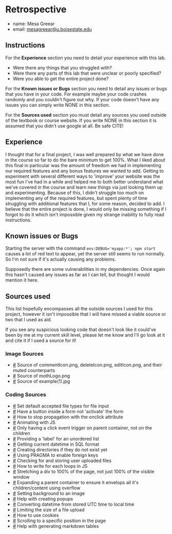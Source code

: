 # Retrospective

- name: Mesa Greear
- email: mesagreear@u.boisestate.edu

## Instructions

For the **Experience** section you need to detail your experience with this lab. 

- Were there any things that you struggled with? 
- Were there any parts of this lab that were unclear or poorly specified? 
- Were you able to get the entire project done?

For the **Known issues or Bugs** section you need to detail any issues or bugs that you have in your
code. For example maybe your code crashes randomly and you couldn't figure out why. If your code
doesn't have any issues you can simply write NONE in this section.

For the **Sources used** section you must detail any sources you used outside of the textbook or
course website. If you write NONE in this section it is assumed that you didn't use google at all.
Be safe CITE!

## Experience

I thought that for a final project, I was well prepared by what we have done in the course so far
to do the bare minimum to get 100%. What I liked about this final in particular was the amount of
freedom we had in implementing our required features and any bonus features we wanted to add. Getting
to experiment with several different ways to 'improve' your website was the most fun I've had in a
while and helped me to both better understand what we've covered in the course and learn new things
via just looking them up and experimenting. Because of this, I didn't struggle too much on implementing
any of the required features, but spent plenty of time struggling with additional features that I, for
some reason, decided to add. I believe that the entire project is done, I would only be missing
something if I forgot to do it which isn't impossible given my strange inability to fully read instructions.

## Known issues or Bugs

Starting the server with the command `env:DEBUG='myapp:*'; npm start` causes a lot of red text to
appear, yet the server still seems to run normally. So I'm not sure if it's actually causing any
problems.

Supposedly there are some vulnerabilities in my dependencies. Once again this hasn't caused any
issues as far as I can tell, but thought I would mention it here.

## Sources used

This list hopefully encompasses all the outside sources I used for this project, however it isn't
impossible that I will have missed a viable source or two that I used as aid.

If you see any suspicious looking code that doesn't look like it could've been by me at my current
skill level, please let me know and I'll go look at it and cite it if I used a source for it!

### Image Sources

- [#](https://www.iconsdb.com/red-icons/delete-icon.html)
Source of commentIcon.png, deleteIcon.png, editIcon.png, and their muted counterparts
- [#](https://www.flickr.com/photos/34312269@N04/14817205051/)
Source of mothLogo.png
- [#](https://plantura.garden/uk/insects/butterflies/what-do-butterflies-eat)
Source of example(1).jpg

### Coding Sources

- [#](https://developer.mozilla.org/en-US/docs/Web/HTML/Element/input/file#unique_file_type_specifiers)
Set default accepted file types for file input
- [#](https://stackoverflow.com/questions/2825856/html-button-to-not-submit-form)
Have a button inside a form not 'activate' the form
- [#](https://stackoverflow.com/questions/387736/how-to-stop-event-propagation-with-inline-onclick-attribute)
How to stop propagation with the onclick attribute
- [#](https://developer.mozilla.org/en-US/docs/Web/API/Element/animate)
Animating with JS
- [#](https://stackoverflow.com/questions/9183381/how-to-have-click-event-only-fire-on-parent-div-not-children)
Only having a click event trigger on parent container, not on the children
- [#](https://stackoverflow.com/questions/1141639/how-to-semantically-provide-a-caption-title-or-label-for-a-list-in-html)
Providing a 'label' for an unordered list 
- [#](https://stackoverflow.com/questions/5129624/convert-js-date-time-to-mysql-datetime)
Getting current datetime in SQL format
- [#](https://stackoverflow.com/questions/21194934/how-to-create-a-directory-if-it-doesnt-exist-using-node-js)
Creating directories if they do not exist yet
- [#](https://stackoverflow.com/questions/5890250/on-delete-cascade-in-sqlite3)
Using PRAGMA to enable foreign keys
- [#](https://stackoverflow.com/questions/23691194/node-express-file-upload)
Checking for and storing user uploaded files
- [#](https://developer.mozilla.org/en-US/docs/Web/JavaScript/Reference/Global_Objects/Array/forEach)
How to write for each loops in JS
- [#](https://stackoverflow.com/questions/712689/css-div-stretch-100-page-height)
Stretching a div to 100% of the page, not just 100% of the visible window
- [#](https://stackoverflow.com/questions/9017120/how-to-keep-floating-div-inside-frame-of-parent-div)
Expanding a parent container to ensure it envelops all it's children/content using overflow
- [#](https://www.w3schools.com/cssref/pr_background-image.php)
Setting background to an image
- [#](https://www.w3schools.com/howto/howto_js_popup.asp)
Help with creating popups
- [#](https://stackoverflow.com/questions/10830357/javascript-toisostring-ignores-timezone-offset)
Converting datetime from stored UTC time to local time
- [#](https://stackoverflow.com/questions/5697605/limit-the-size-of-a-file-upload-html-input-element)
Limiting the size of a file upload
- [#](https://developer.mozilla.org/en-US/docs/Web/API/Document/cookie)
How to use cookies
- [#](https://developer.mozilla.org/en-US/docs/Web/API/Element/scrollTo)
Scrolling to a specific position in the page
- [#](https://www.tablesgenerator.com/markdown_tables)
Help with generating markdown tables